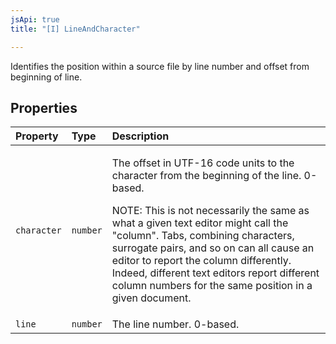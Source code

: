 ```yaml
---
jsApi: true
title: "[I] LineAndCharacter"

---
```

Identifies the position within a source file by line number and offset from
beginning of line.

## Properties

| Property | Type | Description |
| :------ | :------ | :------ |
| `character` | `number` | <p>The offset in UTF-16 code units to the character from the beginning of the line. 0-based.</p><p>NOTE: This is not necessarily the same as what a given text editor might call the "column". Tabs, combining characters, surrogate pairs, and so on can all cause an editor to report the column differently. Indeed, different text editors report different column numbers for the same position in a given document.</p> |
| `line` | `number` | The line number. 0-based. |
